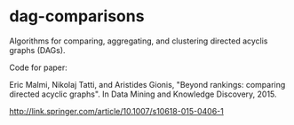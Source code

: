 # dag-comparisons
Algorithms for comparing, aggregating, and clustering directed acyclis graphs (DAGs).

Code for paper:

Eric Malmi, Nikolaj Tatti, and Aristides Gionis, "Beyond rankings: comparing directed acyclic graphs". In Data Mining and Knowledge Discovery, 2015.

http://link.springer.com/article/10.1007/s10618-015-0406-1
